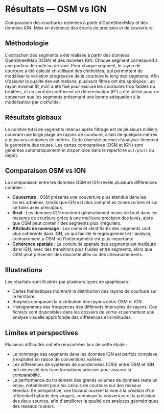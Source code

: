 # Résultats — OSM vs IGN

Comparaison des courbures estimées à partir d’OpenStreetMap et des données IGN.
Mise en évidence des écarts de précision et de couverture.

## Méthodologie

L'extraction des segments a été réalisée à partir des données OpenStreetMap (OSM) et des données IGN. Chaque segment correspond à une portion de route ou de voie. Pour chaque segment, le rayon de courbure a été calculé en utilisant des clothoïdes, qui permettent de modéliser la variation progressive de la courbure le long des segments. Afin d'assurer la qualité des estimations, plusieurs filtres ont été appliqués : un rayon minimal (R_min) a été fixé pour exclure les courbures trop faibles ou bruitées, et un seuil de coefficient de détermination (R²) a été utilisé pour ne conserver que les segments présentant une bonne adéquation à la modélisation par clothoïde.

## Résultats globaux

Le nombre total de segments retenus après filtrage est de plusieurs milliers, couvrant une large plage de rayons de courbure, allant de quelques mètres à plusieurs centaines de mètres. Cette diversité permet d'analyser finement la géométrie des routes.
Les cartes comparatives (OSM et IGN) sont générées automatiquement et disponibles dans le répertoire `out/plots` du dépôt.

## Comparaison OSM vs IGN

La comparaison entre les données OSM et IGN révèle plusieurs différences notables :
- **Couverture** : OSM présente une couverture plus étendue dans les zones urbaines, tandis que IGN est plus complet en zones rurales et sur certains axes principaux.
- **Bruit** : Les données IGN montrent généralement moins de bruit dans les mesures de courbure grâce à une meilleure précision des levés, alors que OSM peut contenir des segments plus irréguliers.
- **Attributs de nommage** : Les noms et identifiants des segments sont plus cohérents dans IGN, ce qui facilite le regroupement et l'analyse, contrairement à OSM où l'hétérogénéité est plus importante.
- **Cohérence spatiale** : La continuité spatiale des segments est meilleure dans IGN, avec des transitions plus fluides entre segments, alors que OSM peut présenter des discontinuités ou des chevauchements.

## Illustrations

Les résultats sont illustrés par plusieurs types de graphiques :
- Cartes thématiques montrant la distribution des rayons de courbure sur le territoire.
- Boxplots comparant la distribution des rayons entre OSM et IGN.
- Histogrammes des fréquences des différents intervalles de rayons.
Ces fichiers sont disponibles dans les dossiers de sortie et permettent une analyse visuelle approfondie des différences et similitudes.

## Limites et perspectives

Plusieurs difficultés ont été rencontrées lors de cette étude :
- Le nommage des segments dans les données IGN est parfois complexe à exploiter en raison de conventions variées.
- Les différences de systèmes de coordonnées (CRS) entre OSM et IGN ont nécessité des transformations précises pour assurer la comparabilité.
- La performance du traitement des grands volumes de données reste un enjeu, notamment pour les calculs de courbure sur des réseaux étendus.
En perspective, ces travaux ouvrent la voie à la création d'un référentiel hybride des virages, combinant la couverture et la précision des deux sources, afin d'améliorer la qualité des analyses géométriques des réseaux routiers.
